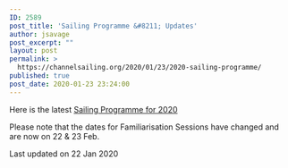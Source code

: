 ```yaml
---
ID: 2589
post_title: 'Sailing Programme &#8211; Updates'
author: jsavage
post_excerpt: ""
layout: post
permalink: >
  https://channelsailing.org/2020/01/23/2020-sailing-programme/
published: true
post_date: 2020-01-23 23:24:00
---
```

<!-- wp:paragraph -->
<p>Here is the latest <a href="https://channelsailing.org/sailing-opportunities/">Sailing Programme for 2020</a></p>
<!-- /wp:paragraph -->

<!-- wp:paragraph -->
<p>Please note that the dates for Familiarisation Sessions have changed and are now on 22 &amp; 23 Feb. </p>
<!-- /wp:paragraph -->

<!-- wp:paragraph -->
<p>Last updated on 22 Jan 2020</p>
<!-- /wp:paragraph -->